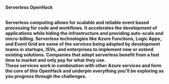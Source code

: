 <b>Serverless OpenHack<b/>

<br>
Serverless computing allows for scalable and reliable event based processing for code and workflows. It accelerates the development of applications while hiding the infrastructure and providing auto-scale and micro-billing. Serverless technologies like Azure Functions, Logic Apps, and Event Grid are some of the services being adopted by development teams in startups, ISVs, and enterprises to implement new or extend existing solutions. Companies that adopt serverless benefit from a fast time to market and only pay for what they use.

<br>
These services work in combination with other Azure services and form the core of this OpenHack and underpin everything you'll be exploring as you progress through the challenges.